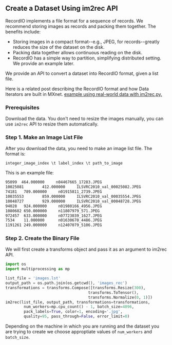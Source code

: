 <!--- Licensed to the Apache Software Foundation (ASF) under one -->
<!--- or more contributor license agreements.  See the NOTICE file -->
<!--- distributed with this work for additional information -->
<!--- regarding copyright ownership.  The ASF licenses this file -->
<!--- to you under the Apache License, Version 2.0 (the -->
<!--- "License"); you may not use this file except in compliance -->
<!--- with the License.  You may obtain a copy of the License at -->

<!---   http://www.apache.org/licenses/LICENSE-2.0 -->

<!--- Unless required by applicable law or agreed to in writing, -->
<!--- software distributed under the License is distributed on an -->
<!--- "AS IS" BASIS, WITHOUT WARRANTIES OR CONDITIONS OF ANY -->
<!--- KIND, either express or implied.  See the License for the -->
<!--- specific language governing permissions and limitations -->
<!--- under the License. -->

## Create a Dataset Using im2rec API

RecordIO implements a file format for a sequence of records. We recommend storing images as records and packing them together. The benefits include:

* Storing images in a compact format--e.g., JPEG, for records--greatly reduces the size of the dataset on the disk.
* Packing data together allows continuous reading on the disk.
* RecordIO has a simple way to partition, simplifying distributed setting. We provide an example later.

We provide an API to convert a dataset into RecordIO format, given a list file.

Here is a related post describing the RecordIO format and how Data Iterators are built in MXnet. [example using real-world data with im2rec.py.](https://mxnet.incubator.apache.org/tutorials/basic/data.html#loading-data-using-image-iterators)

### Prerequisites

Download the data. You don't need to resize the images manually, you can use ```im2rec``` API to resize them automatically.

### Step 1. Make an Image List File

After you download the data, you need to make an image list file.  The format is:

```
integer_image_index \t label_index \t path_to_image
```

This is an example file:

```bash
95099  464.000000     n04467665_17283.JPEG
10025081        412.000000     ILSVRC2010_val_00025082.JPEG
74181   789.000000     n01915811_2739.JPEG
10035553        859.000000     ILSVRC2010_val_00035554.JPEG
10048727        929.000000     ILSVRC2010_val_00048728.JPEG
94028   924.000000     n01980166_4956.JPEG
1080682 650.000000     n11807979_571.JPEG
972457  633.000000     n07723039_1627.JPEG
7534    11.000000      n01630670_4486.JPEG
1191261 249.000000     n12407079_5106.JPEG
```

### Step 2. Create the Binary File

We will first create a transforms object and pass it as an argument to im2rec API.

```python
import os
import multiprocessing as mp

list_file = 'images.lst'
output_path = os.path.join(os.getcwd(), 'images_rec')
transformations = transforms.Compose([transforms.Resize(300),
									transforms.ToTensor(),
									transforms.Normalize(0, 1)])
im2rec(list_file, output_path, transformations=transformations,
		num_workers=mp.cpu_count() - 1, batch_size=4096,
		pack_labels=True, color=1, encoding='.jpg',
        quality=95, pass_through=False, error_limit=0)
```

Depending on the machine in which you are running and the dataset you are trying to create we choose approptiate values of `num_workers` and `batch_size`.
